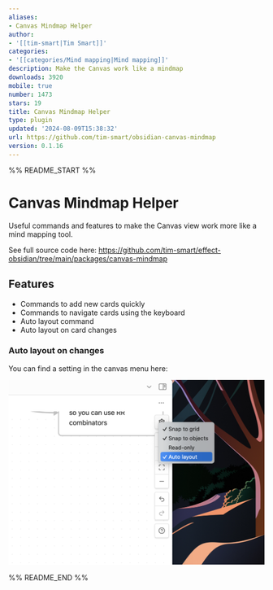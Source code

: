 ```yaml
---
aliases:
- Canvas Mindmap Helper
author:
- '[[tim-smart|Tim Smart]]'
categories:
- '[[categories/Mind mapping|Mind mapping]]'
description: Make the Canvas work like a mindmap
downloads: 3920
mobile: true
number: 1473
stars: 19
title: Canvas Mindmap Helper
type: plugin
updated: '2024-08-09T15:38:32'
url: https://github.com/tim-smart/obsidian-canvas-mindmap
version: 0.1.16
---
```


%% README_START %%

# Canvas Mindmap Helper

Useful commands and features to make the Canvas view work more like a mind mapping tool.

See full source code here: https://github.com/tim-smart/effect-obsidian/tree/main/packages/canvas-mindmap

## Features

- Commands to add new cards quickly
- Commands to navigate cards using the keyboard
- Auto layout command
- Auto layout on card changes

### Auto layout on changes

You can find a setting in the canvas menu here:

![Example](https://raw.githubusercontent.com/tim-smart/obsidian-canvas-mindmap/HEAD/assets/auto%20layout.png)


%% README_END %%